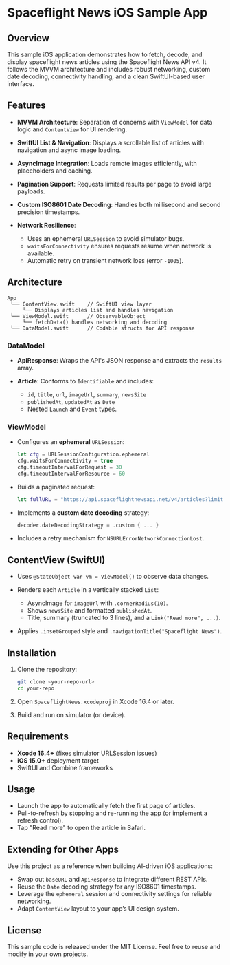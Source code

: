 # Spaceflight News iOS Sample App

## Overview

This sample iOS application demonstrates how to fetch, decode, and display spaceflight news articles using the Spaceflight News API v4. It follows the MVVM architecture and includes robust networking, custom date decoding, connectivity handling, and a clean SwiftUI-based user interface.

## Features

* **MVVM Architecture**: Separation of concerns with `ViewModel` for data logic and `ContentView` for UI rendering.
* **SwiftUI List & Navigation**: Displays a scrollable list of articles with navigation and async image loading.
* **AsyncImage Integration**: Loads remote images efficiently, with placeholders and caching.
* **Pagination Support**: Requests limited results per page to avoid large payloads.
* **Custom ISO8601 Date Decoding**: Handles both millisecond and second precision timestamps.
* **Network Resilience**:

  * Uses an ephemeral `URLSession` to avoid simulator bugs.
  * `waitsForConnectivity` ensures requests resume when network is available.
  * Automatic retry on transient network loss (error `-1005`).

## Architecture

```
App
 └── ContentView.swift    // SwiftUI view layer
     └── Displays articles list and handles navigation
 └── ViewModel.swift      // ObservableObject
     └── fetchData() handles networking and decoding
 └── DataModel.swift      // Codable structs for API response
```

### DataModel

* **ApiResponse**: Wraps the API's JSON response and extracts the `results` array.
* **Article**: Conforms to `Identifiable` and includes:

  * `id`, `title`, `url`, `imageUrl`, `summary`, `newsSite`
  * `publishedAt`, `updatedAt` as `Date`
  * Nested `Launch` and `Event` types.

### ViewModel

* Configures an **ephemeral** `URLSession`:

  ```swift
  let cfg = URLSessionConfiguration.ephemeral
  cfg.waitsForConnectivity = true
  cfg.timeoutIntervalForRequest = 30
  cfg.timeoutIntervalForResource = 60
  ```
* Builds a paginated request:

  ```swift
  let fullURL = "https://api.spaceflightnewsapi.net/v4/articles?limit=20&page=1"
  ```
* Implements a **custom date decoding** strategy:

  ```swift
  decoder.dateDecodingStrategy = .custom { ... }
  ```
* Includes a retry mechanism for `NSURLErrorNetworkConnectionLost`.

## ContentView (SwiftUI)

* Uses `@StateObject var vm = ViewModel()` to observe data changes.
* Renders each `Article` in a vertically stacked `List`:

  * AsyncImage for `imageUrl` with `.cornerRadius(10)`.
  * Shows `newsSite` and formatted `publishedAt`.
  * Title, summary (truncated to 3 lines), and a `Link("Read more", ...)`.
* Applies `.insetGrouped` style and `.navigationTitle("Spaceflight News")`.

## Installation

1. Clone the repository:

   ```bash
   git clone <your-repo-url>
   cd your-repo
   ```
2. Open `SpaceflightNews.xcodeproj` in Xcode 16.4 or later.
3. Build and run on simulator (or device).

## Requirements

* **Xcode 16.4+** (fixes simulator URLSession issues)
* **iOS 15.0+** deployment target
* SwiftUI and Combine frameworks

## Usage

* Launch the app to automatically fetch the first page of articles.
* Pull-to-refresh by stopping and re-running the app (or implement a refresh control).
* Tap "Read more" to open the article in Safari.

## Extending for Other Apps

Use this project as a reference when building AI-driven iOS applications:

* Swap out `baseURL` and `ApiResponse` to integrate different REST APIs.
* Reuse the `Date` decoding strategy for any ISO8601 timestamps.
* Leverage the `ephemeral` session and connectivity settings for reliable networking.
* Adapt `ContentView` layout to your app’s UI design system.

## License

This sample code is released under the MIT License. Feel free to reuse and modify in your own projects.
